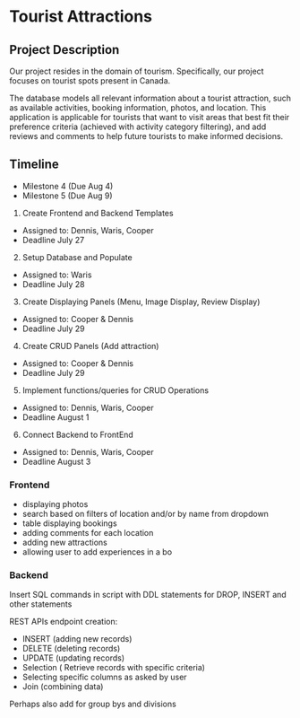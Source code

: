 # Tourist Attractions

## Project Description

Our project resides in the domain of tourism. Specifically, our project focuses on tourist spots present in Canada.

The database models all relevant information about a tourist attraction, such as available activities, booking information, photos, and location. This application is applicable for tourists that want to visit areas that best fit their preference criteria (achieved with activity category filtering), and add reviews and comments to help future tourists to make informed decisions.

## Timeline
- Milestone 4 (Due Aug 4)
- Milestone 5 (Due Aug 9)


1. Create Frontend and Backend Templates 
- Assigned to: Dennis, Waris, Cooper
- Deadline July 27

2. Setup Database and Populate
- Assigned to: Waris
- Deadline July 28

3. Create Displaying Panels (Menu, Image Display, Review Display)
- Assigned to: Cooper & Dennis
- Deadline July 29

4. Create CRUD Panels (Add attraction)
- Assigned to: Cooper & Dennis
- Deadline July 29

5. Implement functions/queries for CRUD Operations
- Assigned to: Dennis, Waris, Cooper
- Deadline August 1

6. Connect Backend to FrontEnd 
- Assigned to: Dennis, Waris, Cooper
- Deadline August 3


### Frontend

- displaying photos 
- search based on filters of location and/or by name from dropdown
- table displaying bookings
- adding comments for each location
- adding new attractions
- allowing user to add experiences in a bo

### Backend

Insert SQL commands in script with DDL statements for DROP, INSERT and other statements

REST APIs endpoint creation:
- INSERT (adding new records)
- DELETE (deleting records)
- UPDATE (updating records)
- Selection ( Retrieve records with specific criteria)
- Selecting specific columns as asked by user
- Join (combining data)

Perhaps also add for group bys and divisions


